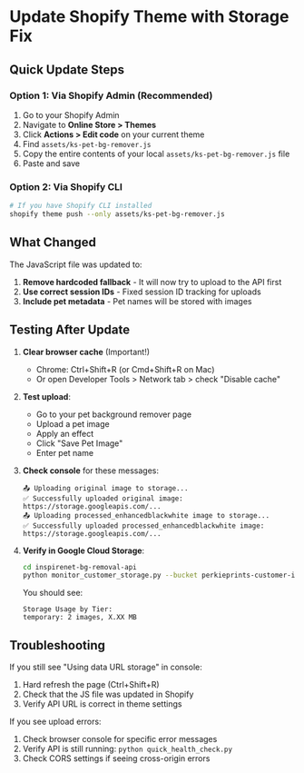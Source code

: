 # Update Shopify Theme with Storage Fix

## Quick Update Steps

### Option 1: Via Shopify Admin (Recommended)

1. Go to your Shopify Admin
2. Navigate to **Online Store > Themes**
3. Click **Actions > Edit code** on your current theme
4. Find `assets/ks-pet-bg-remover.js`
5. Copy the entire contents of your local `assets/ks-pet-bg-remover.js` file
6. Paste and save

### Option 2: Via Shopify CLI

```bash
# If you have Shopify CLI installed
shopify theme push --only assets/ks-pet-bg-remover.js
```

## What Changed

The JavaScript file was updated to:
1. **Remove hardcoded fallback** - It will now try to upload to the API first
2. **Use correct session IDs** - Fixed session ID tracking for uploads
3. **Include pet metadata** - Pet names will be stored with images

## Testing After Update

1. **Clear browser cache** (Important!)
   - Chrome: Ctrl+Shift+R (or Cmd+Shift+R on Mac)
   - Or open Developer Tools > Network tab > check "Disable cache"

2. **Test upload**:
   - Go to your pet background remover page
   - Upload a pet image
   - Apply an effect
   - Click "Save Pet Image"
   - Enter pet name

3. **Check console** for these messages:
   ```
   📤 Uploading original image to storage...
   ✅ Successfully uploaded original image: https://storage.googleapis.com/...
   📤 Uploading processed_enhancedblackwhite image to storage...
   ✅ Successfully uploaded processed_enhancedblackwhite image: https://storage.googleapis.com/...
   ```

4. **Verify in Google Cloud Storage**:
   ```bash
   cd inspirenet-bg-removal-api
   python monitor_customer_storage.py --bucket perkieprints-customer-images
   ```

   You should see:
   ```
   Storage Usage by Tier:
   temporary: 2 images, X.XX MB
   ```

## Troubleshooting

If you still see "Using data URL storage" in console:
1. Hard refresh the page (Ctrl+Shift+R)
2. Check that the JS file was updated in Shopify
3. Verify API URL is correct in theme settings

If you see upload errors:
1. Check browser console for specific error messages
2. Verify API is still running: `python quick_health_check.py`
3. Check CORS settings if seeing cross-origin errors